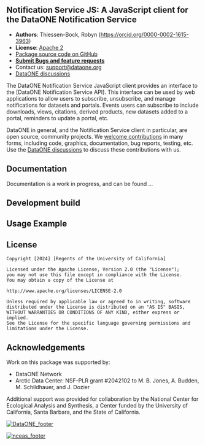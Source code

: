 ## Notification Service JS: A JavaScript client for the DataONE Notification Service

- **Authors**: Thiessen-Bock, Robyn (https://orcid.org/0000-0002-1615-3963)
- **License**: [Apache 2](http://opensource.org/licenses/Apache-2.0)
- [Package source code on GitHub](https://github.com/DataONEorg/notification-service-js)
- [**Submit Bugs and feature requests**](https://github.com/DataONEorg/notification-service-js/issues)
- Contact us: support@dataone.org
- [DataONE discussions](https://github.com/DataONEorg/dataone/discussions)

The DataONE Notification Service JavaScript client provides an interface to the [DataONE Notification Service API]. This interface can be used by web applications to allow users to subscribe, unsubscribe, and manage notifications for datasets and portals. Events users can subscribe to include downloads, views, citations, derived products, new datasets added to a portal, reminders to update a portal, etc.

DataONE in general, and the Notification Service client in particular, are open source, community projects.  We [welcome contributions](./CONTRIBUTING.md) in many forms, including code, graphics, documentation, bug reports, testing, etc.  Use the [DataONE discussions](https://github.com/DataONEorg/dataone/discussions) to discuss these contributions with us.


## Documentation

Documentation is a work in progress, and can be found ...

## Development build

## Usage Example

## License
```
Copyright [2024] [Regents of the University of California]

Licensed under the Apache License, Version 2.0 (the "License");
you may not use this file except in compliance with the License.
You may obtain a copy of the License at

http://www.apache.org/licenses/LICENSE-2.0

Unless required by applicable law or agreed to in writing, software
distributed under the License is distributed on an "AS IS" BASIS,
WITHOUT WARRANTIES OR CONDITIONS OF ANY KIND, either express or implied.
See the License for the specific language governing permissions and
limitations under the License.
```

## Acknowledgements
Work on this package was supported by:

- DataONE Network
- Arctic Data Center: NSF-PLR grant #2042102 to M. B. Jones, A. Budden, M. Schildhauer, and J. Dozier

Additional support was provided for collaboration by the National Center for Ecological Analysis and Synthesis, a Center funded by the University of California, Santa Barbara, and the State of California.

[![DataONE_footer](https://user-images.githubusercontent.com/6643222/162324180-b5cf0f5f-ae7a-4ca6-87c3-9733a2590634.png)](https://dataone.org)

[![nceas_footer](https://www.nceas.ucsb.edu/sites/default/files/2020-03/NCEAS-full%20logo-4C.png)](https://www.nceas.ucsb.edu)
